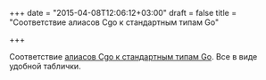 +++
date = "2015-04-08T12:06:12+03:00"
draft = false
title = "Соответствие алиасов Cgo к стандартным типам Go"

+++

<p>Соответствие <a href="http://blog.matttproud.com/2015/04/appendix-of-cgo-and-go-type-mappings.html">алиасов Cgo к стандартным типам Go</a>. Все в виде удобной таблички.</p>

